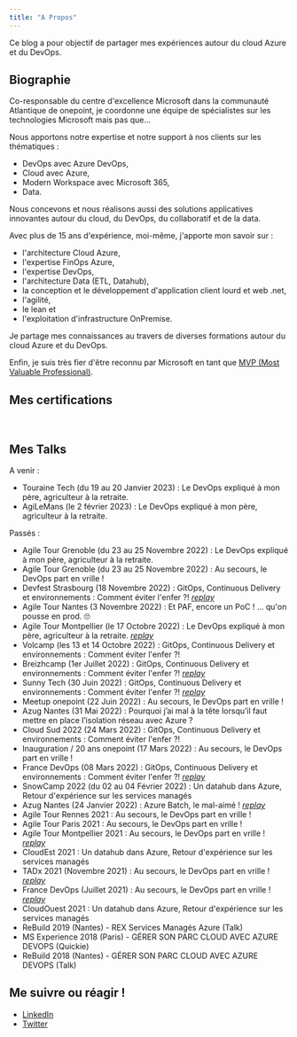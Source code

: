 ```yaml
---
title: "A Propos"
---
```

Ce blog a pour objectif de partager mes expériences autour du cloud Azure et du DevOps.

## Biographie

Co-responsable du centre d'excellence Microsoft dans la communauté Atlantique de onepoint, je coordonne une équipe de spécialistes sur les technologies Microsoft mais pas que... 

Nous apportons notre expertise et notre support à nos clients sur les thématiques :

- DevOps avec Azure DevOps, 
- Cloud avec Azure, 
- Modern Workspace avec Microsoft 365, 
- Data. 

Nous concevons et nous réalisons aussi des solutions applicatives innovantes autour du cloud, du DevOps, du collaboratif et de la data. 

Avec plus de 15 ans d'expérience, moi-même, j'apporte mon savoir sur :

- l'architecture Cloud Azure, 
- l'expertise FinOps Azure, 
- l'expertise DevOps, 
- l'architecture Data (ETL, Datahub), 
- la conception et le développement d'application client lourd et web .net, 
- l'agilité, 
- le lean et 
- l'exploitation d'infrastructure OnPremise.
  
Je partage mes connaissances au travers de diverses formations autour du cloud Azure et du DevOps.

Enfin, je suis très fier d'être reconnu par Microsoft en tant que [MVP (Most Valuable Professional)](https://mvp.microsoft.com/fr-fr/PublicProfile/5004832?fullName=Philippe%20MORISSEAU).

## Mes certifications

<div data-iframe-width="150" data-iframe-height="270" data-share-badge-id="dc28d816-0721-44fd-8506-e0b9a2f200f6" data-share-badge-host="https://www.credly.com" style="display: inline-block;"></div>
<div data-iframe-width="150" data-iframe-height="270" data-share-badge-id="bd5c4974-eb9e-4181-8fd6-d1b984045e07" data-share-badge-host="https://www.credly.com" style="display: inline-block;"></div>
<div data-iframe-width="150" data-iframe-height="270" data-share-badge-id="474e2741-6015-4858-9cf0-bb70b13224f8" data-share-badge-host="https://www.credly.com" style="display: inline-block;"></div>
<div data-iframe-width="150" data-iframe-height="270" data-share-badge-id="87c01da4-9158-4f58-b396-282c96e2a98f" data-share-badge-host="https://www.credly.com" style="display: inline-block;"></div>
<div data-iframe-width="150" data-iframe-height="270" data-share-badge-id="748def44-5ad6-49a3-b8e1-fdc07dae4458" data-share-badge-host="https://www.credly.com" style="display: inline-block;"></div>
<script type="text/javascript" async src="//cdn.credly.com/assets/utilities/embed.js"></script>

## Mes Talks

A venir :

- Touraine Tech (du 19 au 20 Janvier 2023) : Le DevOps expliqué à mon père, agriculteur à la retraite.
- AgiLeMans (le 2 février 2023) : Le DevOps expliqué à mon père, agriculteur à la retraite.

Passés :

- Agile Tour Grenoble (du 23 au 25 Novembre 2022) :  Le DevOps expliqué à mon père, agriculteur à la retraite.
- Agile Tour Grenoble (du 23 au 25 Novembre 2022) :  Au secours, le DevOps part en vrille !
- Devfest Strasbourg (18 Novembre 2022) : GitOps, Continuous Delivery et environnements : Comment éviter l'enfer ?! *[replay](https://youtu.be/ZAFXBsgQA_4)*
- Agile Tour Nantes (3 Novembre 2022) : Et PAF, encore un PoC ! ... qu'on pousse en prod. 🙄
- Agile Tour Montpellier (le 17 Octobre 2022) :  Le DevOps expliqué à mon père, agriculteur à la retraite. *[replay](https://youtu.be/FyeGvaIWl8g)*
- Volcamp (les 13 et 14 Octobre 2022) : GitOps, Continuous Delivery et environnements : Comment éviter l'enfer ?!
- Breizhcamp (1er Juillet 2022) : GitOps, Continuous Delivery et environnements : Comment éviter l'enfer ?! *[replay](https://youtu.be/dVFyacA1-iI)*
- Sunny Tech (30 Juin 2022) : GitOps, Continuous Delivery et environnements : Comment éviter l'enfer ?! *[replay](https://youtu.be/OsfJtpqw6iM)*
- Meetup onepoint (22 Juin 2022) : Au secours, le DevOps part en vrille !
- Azug Nantes (31 Mai 2022) : Pourquoi j’ai mal à la tête lorsqu’il faut mettre en place l’isolation réseau avec Azure ?
- Cloud Sud 2022 (24 Mars 2022) : GitOps, Continuous Delivery et environnements : Comment éviter l'enfer ?!
- Inauguration / 20 ans onepoint (17 Mars 2022) : Au secours, le DevOps part en vrille !
- France DevOps (08 Mars 2022) : GitOps, Continuous Delivery et environnements : Comment éviter l'enfer ?! *[replay](https://youtu.be/BJVhxnDVpks)*
- SnowCamp 2022 (du 02 au 04 Février 2022) : Un datahub dans Azure, Retour d'expérience sur les services managés
- Azug Nantes (24 Janvier 2022) : Azure Batch, le mal-aimé ! *[replay](https://youtu.be/g_vI5aUPIwo)*
- Agile Tour Rennes 2021 : Au secours, le DevOps part en vrille !
- Agile Tour Paris 2021 : Au secours, le DevOps part en vrille !
- Agile Tour Montpellier 2021 : Au secours, le DevOps part en vrille ! *[replay](https://youtu.be/XbcVOfd4Rp8)*
- CloudEst 2021 : Un datahub dans Azure, Retour d'expérience sur les services managés
- TADx 2021 (Novembre 2021) : Au secours, le DevOps part en vrille ! *[replay](https://youtu.be/icvdFPYtB6Q)*
- France DevOps (Juillet 2021) : Au secours, le DevOps part en vrille ! *[replay](https://youtu.be/BDQ4C6y7-ss)*
- CloudOuest 2021 : Un datahub dans Azure, Retour d'expérience sur les services managés
- ReBuild 2019 (Nantes) - REX Services Managés Azure (Talk)
- MS Experience 2018 (Paris) - GÉRER SON PARC CLOUD AVEC AZURE DEVOPS (Quickie)
- ReBuild 2018 (Nantes) - GÉRER SON PARC CLOUD AVEC AZURE DEVOPS (Talk)

## Me suivre ou réagir !

- [LinkedIn](https://www.linkedin.com/in/pmorisseau/)
- [Twitter](https://twitter.com/morisseauphi)